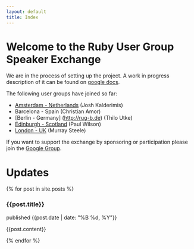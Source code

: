 ```yaml
---
layout: default
title: Index
---
```


# Welcome to the Ruby User Group Speaker Exchange

We are in the process of setting up the project. A work in progress description of it can be found on [google docs](https://docs.google.com/document/d/1svmhGQkjFJxahxnXm1eKarfB0gX_xekjYvum4jOJWAE/edit?hl=en_US). 

The following user groups have joined so far:

* [Amsterdam - Netherlands](http://amsterdam-rb.org/) (Josh Kalderimis)
* Barcelona - Spain (Christian Amor)
* [Berlin - Germany] (http://rug-b.de) (Thilo Utke)
* [Edinburgh - Scotland](http://scotrug.org/) (Paul Wilson)
* [London - UK](http://lrug.org/) (Murray Steele)

If you want to support the exchange by sponsoring or participation please join the [Google Group](http://groups.google.com/group/usergroup-speaker-exchange).

# Updates

{% for post in site.posts %}

### {{post.title}}
<p class="meta">published {{post.date | date: "%B %d, %Y"}}</p>

{{post.content}}

{% endfor %}

